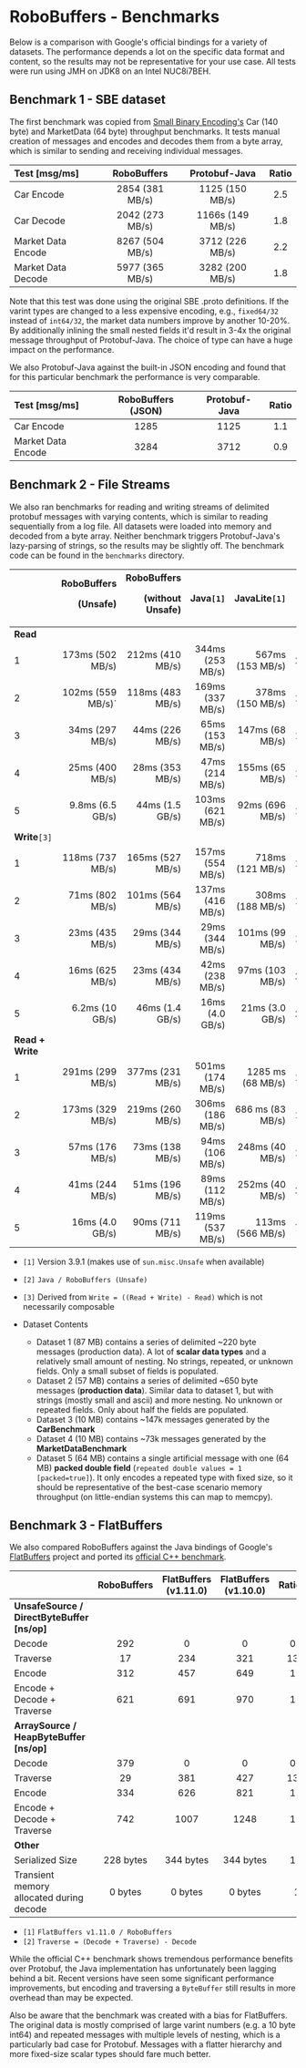 # RoboBuffers - Benchmarks
  
Below is a comparison with Google's official bindings for a variety of datasets. The performance depends a lot on the specific data format and content, so the results may not be representative for your use case. All tests were run using JMH on JDK8 on an Intel NUC8i7BEH.

## Benchmark 1 - SBE dataset

The first benchmark was copied from [Small Binary Encoding's](https://mechanical-sympathy.blogspot.com/2014/05/simple-binary-encoding.html) Car (140 byte) and MarketData (64 byte) throughput benchmarks. It tests manual creation of messages and encodes and decodes them from a byte array, which is similar to sending and receiving individual messages.

<!-- car mutliplier: 140 * 1000 / (1024*1024) = 0.1335 = -->
<!-- market multiplier: 64 * 1000 / (1024*1024) = 0.061 = -->

| Test [msg/ms] | RoboBuffers | Protobuf-Java | Ratio
| :----------- | :-----------: | :-----------: | :-----------: |
| Car Encode  | 2854 (381 MB/s) | 1125 (150 MB/s) |  2.5  
| Car Decode  | 2042 (273 MB/s) | 1166s (149 MB/s) |  1.8  
| Market Data Encode  | 8267 (504 MB/s) | 3712 (226 MB/s) |  2.2  
| Market Data Decode  | 5977 (365 MB/s) | 3282 (200 MB/s) |  1.8  

Note that this test was done using the original SBE .proto definitions. If the varint types are changed to a less expensive encoding, e.g., `fixed64/32` instead of `int64/32`, the market data numbers improve by another 10-20%. By additionally inlining the small nested fields it'd result in 3-4x the original message throughput of Protobuf-Java. The choice of type can have a huge impact on the performance.

We also Protobuf-Java against the built-in JSON encoding and found that for this particular benchmark the performance is very comparable.

| Test [msg/ms] | RoboBuffers (JSON) | Protobuf-Java | Ratio
| :----------- | :-----------: | :-----------: | :-----------: |
| Car Encode  | 1285 | 1125 |  1.1  
| Market Data Encode  | 3284 | 3712 |  0.9 

## Benchmark 2 - File Streams

We also ran benchmarks for reading and writing streams of delimited protobuf messages with varying contents, which is similar to reading sequentially from a log file. All datasets were loaded into memory and decoded from a byte array. Neither benchmark triggers Protobuf-Java's lazy-parsing of strings, so the results may be slightly off. The benchmark code can be found in the `benchmarks` directory.

|  | RoboBuffers<p>(Unsafe) | RoboBuffers<p>(without Unsafe) | Java`[1]`| JavaLite`[1]` | `[2]`
| ----------- | -----------: | -----------: | -----------: | -----------: | ----------- |
| **Read**  | | 
| 1  | 173ms (502 MB/s) | 212ms (410 MB/s) |  344ms (253 MB/s)  | 567ms (153 MB/s) | 2.0
| 2  | 102ms (559 MB/s)` | 118ms (483 MB/s) | 169ms (337 MB/s)  | 378ms (150 MB/s) | 1.7
| 3  | 34ms (297 MB/s) | 44ms (226 MB/s) | 65ms (153 MB/s)  | 147ms (68 MB/s) | 1.9
| 4  | 25ms (400 MB/s) | 28ms (353 MB/s) | 47ms (214 MB/s)  | 155ms (65 MB/s) | 1.9
| 5 | 9.8ms (6.5 GB/s) | 44ms (1.5 GB/s) |  103ms (621 MB/s)  | 92ms (696 MB/s) | 10.5
|  **Write**`[3]`  | | |
| 1 | 118ms (737 MB/s)  | 165ms (527 MB/s) | 157ms (554 MB/s)  | 718ms (121 MB/s)  | 1.3
| 2 | 71ms (802 MB/s)  | 101ms (564 MB/s) | 137ms (416 MB/s)  | 308ms (188 MB/s) | 1.9
| 3  | 23ms (435 MB/s) | 29ms (344 MB/s) | 29ms (344 MB/s)  | 101ms (99 MB/s) | 1.3
| 4  | 16ms (625 MB/s) | 23ms (434 MB/s) | 42ms (238 MB/s)  | 97ms (103 MB/s) | 2.6
| 5 | 6.2ms (10 GB/s)  | 46ms (1.4 GB/s) | 16ms (4.0 GB/s)  | 21ms (3.0 GB/s) | 2.5
| **Read + Write** |  | 
| 1  | 291ms (299 MB/s) | 377ms (231 MB/s) | 501ms (174 MB/s)  | 1285 ms (68 MB/s) | 1.7
| 2 | 173ms (329 MB/s) | 219ms (260 MB/s) | 306ms (186 MB/s)  | 686 ms (83 MB/s) | 1.8
| 3  | 57ms (176 MB/s) | 73ms (138 MB/s) | 94ms (106 MB/s)  | 248ms (40 MB/s) | 1.6
| 4  | 41ms (244 MB/s) | 51ms (196 MB/s) | 89ms (112 MB/s)  | 252ms (40 MB/s) | 2.2
| 5  | 16ms (4.0 GB/s) | 90ms (711 MB/s) | 119ms (537 MB/s)  | 113ms (566 MB/s) | 7.4

<!-- | 3  | ms (  MB/s) | ms (  MB/s) | ms (  MB/s)  | ms (  MB/s) | 0 -->

* `[1]` Version 3.9.1 (makes use of `sun.misc.Unsafe` when available)
* `[2]` `Java / RoboBuffers (Unsafe)`
* `[3]` Derived from `Write = ((Read + Write) - Read)` which is not necessarily composable

 * Dataset Contents
   * Dataset 1 (87 MB) contains a series of delimited ~220 byte messages (production data). A lot of **scalar data types** and a relatively small amount of nesting. No strings, repeated, or unknown fields. Only a small subset of fields is populated.
   * Dataset 2 (57 MB) contains a series of delimited ~650 byte messages (**production data**). Similar data to dataset 1, but with strings (mostly small and ascii) and more nesting. No unknown or repeated fields. Only about half the fields are populated.
   * Dataset 3 (10 MB) contains ~147k messages generated by the **CarBenchmark**
   * Dataset 4 (10 MB) contains ~73k messages generated by the  **MarketDataBenchmark**
   * Dataset 5 (64 MB) contains a single artificial message with one (64 MB) **packed double field** (`repeated double values = 1 [packed=true]`). It only encodes a repeated type with fixed size, so it should be representative of the best-case scenario memory throughput (on little-endian systems this can map to memcpy).
   
## Benchmark 3 - FlatBuffers
   
We also compared RoboBuffers against the Java bindings of Google's [FlatBuffers](https://google.github.io/flatbuffers/) project and ported its [official C++ benchmark](https://google.github.io/flatbuffers/flatbuffers_benchmarks.html).
   
   
|  | RoboBuffers | FlatBuffers (v1.11.0) | FlatBuffers (v1.10.0) | Ratio`[1]`
| :----------- | :-----------: | :-----------: | :-----------: | :-----------: |
| **UnsafeSource / DirectByteBuffer [ns/op]**  
| Decode             | 292 | 0 | 0 |  0.0 
| Traverse           | 17 | 234 | 321 |  13.8
| Encode             | 312 | 457 | 649 |  1.5
| Encode + Decode + Traverse | 621 | 691 | 970 |  1.1
| **ArraySource / HeapByteBuffer [ns/op]**  
| Decode             | 379 | 0 | 0 |  0.0  
| Traverse           | 29 | 381 | 427 |  13.1
| Encode             | 334 | 626 | 821 |  1.9
| Encode + Decode + Traverse | 742 | 1007 | 1248 |  1.4
| **Other**  
| Serialized Size   | 228 bytes | 344 bytes | 344 bytes |  1.5
| Transient memory allocated during decode   | 0 bytes | 0 bytes | 0 bytes | 1

* `[1]` `FlatBuffers v1.11.0 / RoboBuffers`
* `[2]` `Traverse = (Decode + Traverse) - Decode`
   
While the official C++ benchmark shows tremendous performance benefits over Protobuf, the Java implementation has unfortunately been lagging behind a bit. Recent versions have seen some significant performance improvements, but encoding and traversing a `ByteBuffer` still results in more overhead than may be expected.

Also be aware that the benchmark was created with a bias for FlatBuffers. The original data is mostly comprised of large varint numbers (e.g. a 10 byte int64) and repeated messages with multiple levels of nesting, which is a particularly bad case for Protobuf. Messages with a flatter hierarchy and more fixed-size scalar types should fare much better.